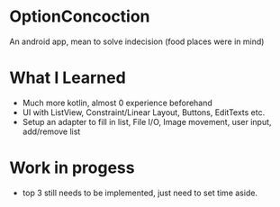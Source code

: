 # OptionConcoction

An android app, mean to solve indecision (food places were in mind)

# What I Learned
* Much more kotlin, almost 0 experience beforehand
* UI with ListView, Constraint/Linear Layout, Buttons, EditTexts etc.
* Setup an adapter to fill in list, File I/O, Image movement, user input, add/remove list

# Work in progess
* top 3 still needs to be implemented, just need to set time aside.
